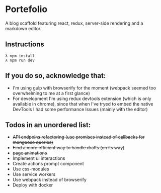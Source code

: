 # Portefolio

A blog scaffold featuring react, redux, server-side rendering and a markdown editor.

## Instructions

```shell
λ npm install
λ npm run dev
```

## If you do so, acknowledge that:

- I'm using gulp with browserify for the moment (webpack seemed too overwhelming to me at a first glance)
- For development I'm using redux devtools extension (which is only available in chrome), since that when I've tryed to embed the native DevTools I had some performance Issues (mainly with the editor)

## Todos in an unordered list:

- ~~API endpoins refactoring (use promises instead of callbacks for mongoose queries)~~
- ~~Find a more efficient way to handle drafts (on its way)~~
- ~~page animations~~
- Implement ui interactions
- Create actions prompt component
- Use css-modules
- Use service workers
- Use webpack instead of browserify
- Deploy with docker
